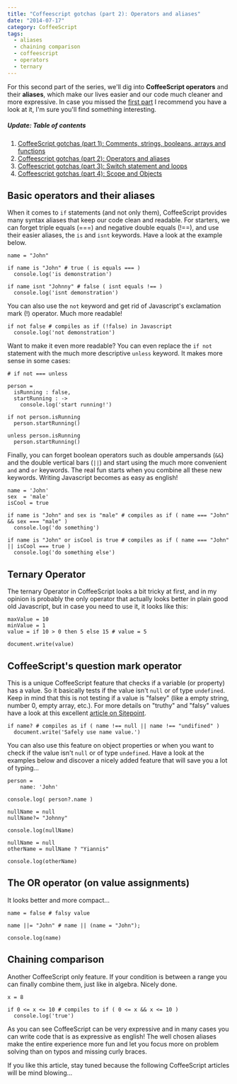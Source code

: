 ```yaml
---
title: "Coffeescript gotchas (part 2): Operators and aliases"
date: "2014-07-17"
category: CoffeeScript
tags:
  - aliases
  - chaining comparison
  - coffeescript
  - operators
  - ternary
---
```


For this second part of the series, we'll dig into **CoffeeScript operators** and their **aliases**, which make our lives easier and our code much cleaner and more expressive. In case you missed the [first part](/blog/coffeescript/coffeescript-gotchas-part-1-comments-strings-booleans-arrays-and-functions/ "CoffeeScript gotchas (part 1): Comments, strings, booleans, arrays and functions") I recommend you have a look at it, I'm sure you'll find something interesting.

##### Update: Table of contents

1. [CoffeeScript gotchas (part 1): Comments, strings, booleans, arrays and functions](/blog/coffeescript/coffeescript-gotchas-part-1-comments-strings-booleans-arrays-and-functions/)
2. [Coffeescript gotchas (part 2): Operators and aliases](/blog/coffeescript/coffeescript-gotchas-part-2-operators-and-aliases/)
3. [Coffeescript gotchas (part 3): Switch statement and loops](/blog/coffeescript/coffeescript-gotchas-part-3-switch-statement-and-loops/)
4. [Coffeescript gotchas (part 4): Scope and Objects](/blog/coffeescript/coffeescript-gotchas-part-4-scope-and-objects/)

## Basic operators and their aliases

When it comes to `if` statements (and not only them), CoffeeScript provides many syntax aliases that keep our code clean and readable. For starters, we can forget triple equals (===) and negative double equals (!==), and use their easier aliases, the `is` and `isnt` keywords. Have a look at the example below.

```
name = "John"

if name is "John" # true ( is equals === )
  console.log('is demonstration')

if name isnt "Johnny" # false ( isnt equals !== )
  console.log('isnt demonstration')
```

You can also use the `not` keyword and get rid of Javascript's exclamation mark (!) operator. Much more readable!

```
if not false # compiles as if (!false) in Javascript
  console.log('not demonstration')
```

Want to make it even more readable? You can even replace the `if not` statement with the much more descriptive `unless` keyword. It makes more sense in some cases:

```
# if not === unless

person =
  isRunning : false,
  startRunning : ->
  	console.log('start running!')

if not person.isRunning
  person.startRunning()

unless person.isRunning
  person.startRunning()
```

Finally, you can forget boolean operators such as double ampersands (`&&`) and the double vertical bars (`||`) and start using the much more convenient `and` and `or` keywords. The real fun starts when you combine all these new keywords. Writing Javascript becomes as easy as english!

```
name = 'John'
sex  = 'male'
isCool = true

if name is "John" and sex is "male" # compiles as if ( name === "John" && sex === "male" )
  console.log('do something')

if name is "John" or isCool is true # compiles as if ( name === "John" || isCool === true )
  console.log('do something else')
```

## Ternary Operator

The ternary Operator in CoffeeScript looks a bit tricky at first, and in my opinion is probably the only operator that actually looks better in plain good old Javascript, but in case you need to use it, it looks like this:

```
maxValue = 10
minValue = 1
value = if 10 > 0 then 5 else 15 # value = 5

document.write(value)
```

## CoffeeScript's question mark operator

This is a unique CoffeeScript feature that checks if a variable (or property) has a value. So it basically tests if the value isn't `null` or of type `undefined`. Keep in mind that this is not testing if a value is "falsey" (like a empty string, number 0, empty array, etc.). For more details on "truthy" and "falsy" values have a look at this excellent [article on Sitepoint](http://www.sitepoint.com/javascript-truthy-falsy/ "Truthy and Falsy: When All is Not Equal in JavaScript").

```
if name? # compiles as if ( name !== null || name !== "undifined" )
  document.write('Safely use name value.')
```

You can also use this feature on object properties or when you want to check if the value isn't `null` or of type `undefined`. Have a look at the examples below and discover a nicely added feature that will save you a lot of typing...

```
person =
	name: 'John'

console.log( person?.name )

nullName = null
nullName?= "Johnny"

console.log(nullName)

nullName = null
otherName = nullName ? "Yiannis"

console.log(otherName)
```

## The OR operator (on value assignments)

It looks better and more compact...

```
name = false # falsy value

name ||= "John" # name || (name = "John");

console.log(name)
```

## Chaining comparison

Another CoffeeScript only feature. If your condition is between a range you can finally combine them, just like in algebra. Nicely done.

```
x = 8

if 0 <= x <= 10 # compiles to if ( 0 <= x && x <= 10 )
  console.log('true')
```

As you can see CoffeeScript can be very expressive and in many cases you can write code that is as expressive as english! The well chosen aliases make the entire experience more fun and let you focus more on problem solving than on typos and missing curly braces.

If you like this article, stay tuned because the following CoffeeScript articles will be mind blowing...
